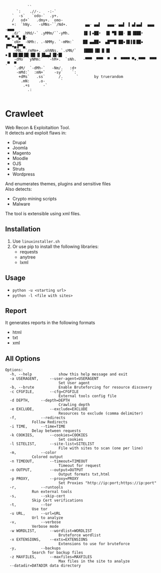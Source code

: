 ```
          ``                                                              
     `:    .//-.   -:-`                                                   
   `  -s`   `odo-`  .y+.                                                  
   /   od+`   .dmy+.  omo-                                                
   +:  `hNy.   -sMNs-``/Nd+.        ▄▄· ▄▄▌   ▄▄▄· ▄▄▌ ▐ ▄▌▄▄▌  ▄▄▄ .▄▄▄  
   .d/` .hMd/-` .yMMm/``-yMh.      ▐█ ▌▪██•  ▐█ ▀█ ██· █▌▐███•  ▀▄.▀·▀▄ █·
   `oN+  -NMh:. .-NMMy. `-mMm:`    ██ ▄▄██▪  ▄█▀▀█ ██▪▐█▐▐▌██▪  ▐▀▀▪▄▐▀▀▄ 
    -MN. `/mMm+. .ohNNs. `.sMN/`   ▐███▌▐█▌▐▌▐█ ▪▐▌▐█▌██▐█▌▐█▌▐▌▐█▄▄▌▐█•█▌
    -dMo` `yNMm:`  `-hM+.  `sNh.   ·▀▀▀ .▀▀▀  ▀  ▀  ▀▀▀▀ ▀▪.▀▀▀  ▀▀▀ .▀  ▀
    `.dM/  `-dMh-`   -Nm/.   :d+                                          
     -mMd:`  :mN+`    -sy`    `:                                          
      +dMs`   .ss`      /.      `  		by truerandom
       .mN:    .o-       `         
        .+s      -`                
          .:                       
                                   
```

# Crawleet
Web Recon & Exploitaition Tool.  
It detects and exploit flaws in:
* Drupal
* Joomla
* Magento
* Moodle
* OJS
* Struts
* Wordpress 

And enumerates themes, plugins and sensitive files\
Also detects:
* Crypto mining scripts
* Malware

The tool is extensible using xml files.

## Installation
1. Use `linuxinstaller.sh`
2. Or use pip to install the following libraries:
	* requests
	* anytree
	* lxml
## Usage
* `python -u <starting url>`
* `python -l <file with sites>`

## Report
It generates reports in the following formats
* html
* txt
* xml
	
## All Options
```
Options:
  -h, --help            show this help message and exit
  -a USERAGENT,		--user-agent=USERAGENT
                        Set User agent
  -b, --brute           Enable Bruteforcing for resource discovery
  -c CFGFILE,		--cfg=CFGFILE
                        External tools config file
  -d DEPTH,		--depth=DEPTH
                        Crawling depth
  -e EXCLUDE,		--exclude=EXCLUDE
                        Resources to exclude (comma delimiter)
  -f,			--redirects       
			Follow Redirects
  -i TIME,		--time=TIME
			Delay between requests 
  -k COOKIES,		--cookies=COOKIES
                        Set cookies
  -l SITELIST,		--site-list=SITELIST
                        File with sites to scan (one per line)
  -m,			--color
			Colored output
  -n TIMEOUT,		--timeout=TIMEOUT
                        Timeout for request
  -o OUTPUT,		--output=OUTPUT
                        Output formats txt,html
  -p PROXY, 		--proxy=PROXY
                        Set Proxies "http://ip:port;https://ip:port"
  -r, 			--runtools
			Run external tools
  -s, 			--skip-cert
			Skip Cert verifications
  -t,			--tor
			Use tor
  -u URL,		--url=URL
			Url to analyze
  -v,			--verbose
			Verbose mode
  -w WORDLIST, 		--wordlist=WORDLIST
                        Bruteforce wordlist
  -x EXTENSIONS,	--exts=EXTENSIONS
                        Extensions to use for bruteforce
  -y, 			--backups
			Search for backup files
  -z MAXFILES,		--maxfiles=MAXFILES
                        Max files in the site to analyze
  --datadir=DATADIR	data directory
```
